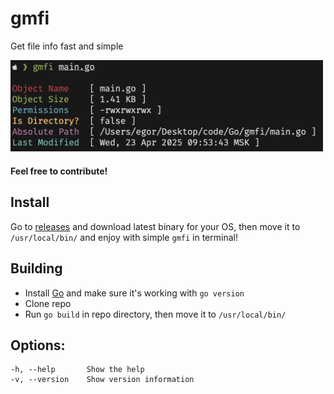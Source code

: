 # gmfi
 
 Get file info fast and simple
 
 <img src="photo.png" width="500px">

#### Feel free to contribute! 
 
## Install
Go to [releases](https://github.com/Fynjirby/gmfi/releases/) and download latest binary for your OS, then move it to `/usr/local/bin/` and enjoy with simple `gmfi` in terminal!

## Building
- Install [Go](https://go.dev/) and make sure it's working with `go version`
- Clone repo
- Run `go build` in repo directory, then move it to `/usr/local/bin/`

## Options: 
	-h, --help       Show the help 
	-v, --version    Show version information
